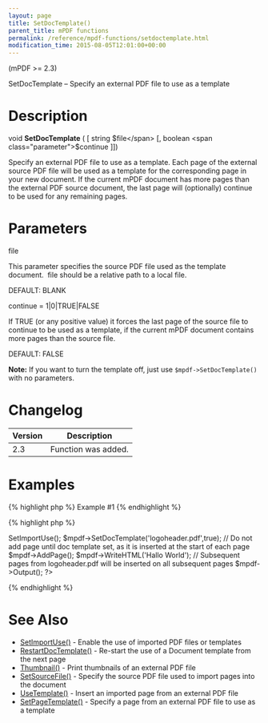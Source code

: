 ```yaml
---
layout: page
title: SetDocTemplate()
parent_title: mPDF functions
permalink: /reference/mpdf-functions/setdoctemplate.html
modification_time: 2015-08-05T12:01:00+00:00
---
```


(mPDF &gt;= 2.3)

SetDocTemplate – Specify an external PDF file to use as a template

# Description

void <b>SetDocTemplate</b> ( [ string <span class="parameter">$file</span> [, boolean <span class="parameter">$continue</span> ]])

Specify an external PDF file to use as a template. Each page of the external source PDF file will be used as a template for the corresponding page in your new document. If the current mPDF document has more pages than the external PDF source document, the last page will (optionally) continue to be used for any remaining pages.

# Parameters

<span class="parameter">file</span>

This parameter specifies the source PDF file used as the template document.&nbsp; <span class="parameter">file</span> should be a relative path to a local file.

<span class="smallblock">DEFAULT</span>: <span class="smallblock">BLANK</span>

<span class="parameter">continue</span> = 1|0|<span class="smallblock">TRUE</span>|<span class="smallblock">FALSE</span>

If <span class="smallblock">TRUE</span> (or any positive value) it forces the last page of the source file to continue to be used as a template, if the current mPDF document contains more pages than the source file.

<span class="smallblock">DEFAULT</span>: <span class="smallblock">FALSE</span>

<div class="alert alert-info" role="alert"><strong>Note:</strong> If you want to turn the template off, just use <code>$mpdf-&gt;SetDocTemplate()</code> with no parameters.</div>

# Changelog

<table class="table"> <thead>
<tr> <th>Version</th><th>Description</th> </tr>
</thead> <tbody>
<tr>
<td>2.3</td>
<td>Function was added.</td>
</tr>
</tbody> </table>

# Examples

{% highlight php %}
Example #1
{% endhighlight %}

{% highlight php %}
<?php

include("../mpdf.php");

$mpdf=new mPDF(); 

$mpdf->SetImportUse(); 

$mpdf->SetDocTemplate('logoheader.pdf',true); 

// Do not add page until doc template set, as it is inserted at the start of each page

$mpdf->AddPage();

$mpdf->WriteHTML('Hallo World');

// Subsequent pages from logoheader.pdf will be inserted on all subsequent pages

$mpdf->Output();

?>
{% endhighlight %}

# See Also

<ul>
<li><a href="{{ "/reference/mpdf-functions/setimportuse.html" | prepend: site.baseurl }}">SetImportUse()</a> - Enable the use of imported PDF files or templates</li>
<li><a href="{{ "/reference/mpdf-functions/restartdoctemplate.html" | prepend: site.baseurl }}">RestartDocTemplate()</a> - Re-start the use of a Document template from the next page</li>
<li><a href="{{ "/reference/mpdf-functions/thumbnail.html" | prepend: site.baseurl }}">Thumbnail()</a> - Print thumbnails of an external PDF file

</li>
<li><a href="{{ "/reference/mpdf-functions/setsourcefile.html" | prepend: site.baseurl }}">SetSourceFile()</a> - Specify the source PDF file used to import pages into the document

</li>
<li><a href="{{ "/reference/mpdf-functions/usetemplate.html" | prepend: site.baseurl }}">UseTemplate()</a> - Insert an imported page from an external PDF file</li>
<li><a href="{{ "/reference/mpdf-functions/setpagetemplate.html" | prepend: site.baseurl }}">SetPageTemplate()</a> - Specify a page from an external PDF file to use as a template

</li>
</ul>

